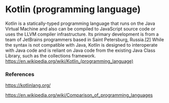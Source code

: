 # Kotlin (programming language)

Kotlin is a statically-typed programming language that runs on the Java Virtual Machine and also can be compiled to JavaScript source code or uses the LLVM compiler infrastructure. Its primary development is from a team of JetBrains programmers based in Saint Petersburg, Russia.[2] While the syntax is not compatible with Java, Kotlin is designed to interoperate with Java code and is reliant on Java code from the existing Java Class Library, such as the collections framework. https://en.wikipedia.org/wiki/Kotlin_(programming_language)

### References
https://kotlinlang.org/

https://en.wikipedia.org/wiki/Comparison_of_programming_languages
